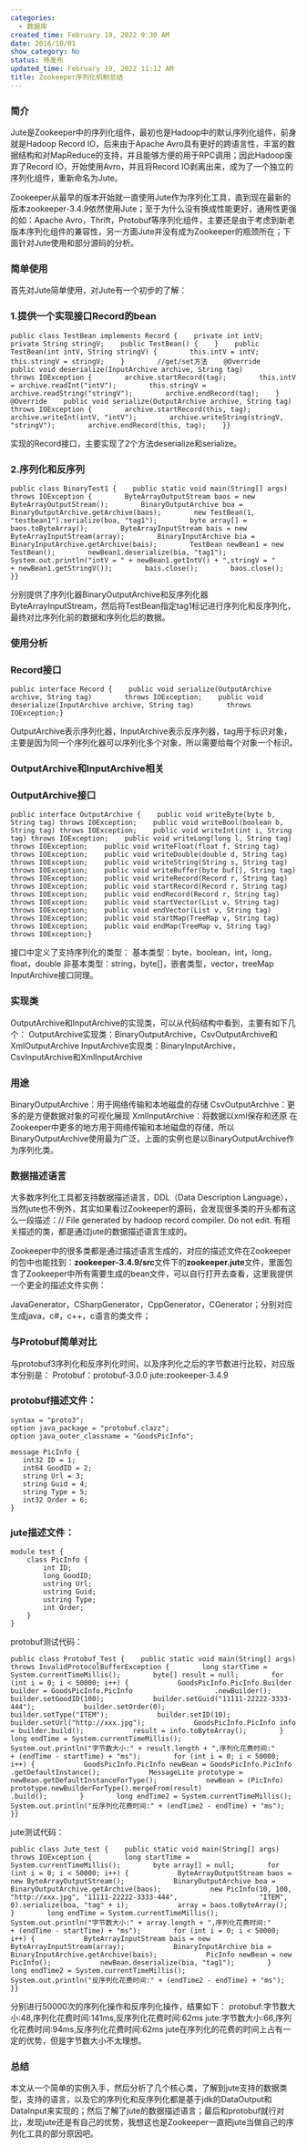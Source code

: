 ```yaml
---
categories:
  - 数据库
created_time: February 19, 2022 9:30 AM
date: 2016/10/01
show_category: No
status: 待发布
updated_time: February 19, 2022 11:12 AM
title: Zookeeper序列化机制总结
---
```



### 简介

Jute是Zookeeper中的序列化组件，最初也是Hadoop中的默认序列化组件，前身就是Hadoop Record IO，后来由于Apache Avro具有更好的跨语言性，丰富的数据结构和对MapReduce的支持，并且能够方便的用于RPC调用；因此Hadoop废弃了Record IO，开始使用Avro，并且将Record IO剥离出来，成为了一个独立的序列化组件，重新命名为Jute。

Zookeeper从最早的版本开始就一直使用Jute作为序列化工具，直到现在最新的版本zookeeper-3.4.9依然使用Jute；至于为什么没有换成性能更好，通用性更强的如：Apache Avro，Thrift，Protobuf等序列化组件，主要还是由于考虑到新老版本序列化组件的兼容性，另一方面Jute并没有成为Zookeeper的瓶颈所在；下面针对Jute使用和部分源码的分析。

### **简单使用**

首先对Jute简单使用，对Jute有一个初步的了解：

### 1.提供一个实现接口Record的bean

```
public class TestBean implements Record {    private int intV;    private String stringV;    public TestBean() {    }    public TestBean(int intV, String stringV) {        this.intV = intV;        this.stringV = stringV;    }        //get/set方法    @Override    public void deserialize(InputArchive archive, String tag)            throws IOException {        archive.startRecord(tag);        this.intV = archive.readInt("intV");        this.stringV = archive.readString("stringV");        archive.endRecord(tag);    }    @Override    public void serialize(OutputArchive archive, String tag) throws IOException {        archive.startRecord(this, tag);        archive.writeInt(intV, "intV");        archive.writeString(stringV, "stringV");        archive.endRecord(this, tag);    }}
```

实现的Record接口，主要实现了2个方法deserialize和serialize。

### 2.序列化和反序列

```
public class BinaryTest1 {    public static void main(String[] args) throws IOException {        ByteArrayOutputStream baos = new ByteArrayOutputStream();        BinaryOutputArchive boa = BinaryOutputArchive.getArchive(baos);        new TestBean(1, "testbean1").serialize(boa, "tag1");        byte array[] = baos.toByteArray();        ByteArrayInputStream bais = new ByteArrayInputStream(array);        BinaryInputArchive bia = BinaryInputArchive.getArchive(bais);        TestBean newBean1 = new TestBean();        newBean1.deserialize(bia, "tag1");        System.out.println("intV = " + newBean1.getIntV() + ",stringV = "                + newBean1.getStringV());        bais.close();        baos.close();    }}
```

分别提供了序列化器BinaryOutputArchive和反序列化器ByteArrayInputStream，然后将TestBean指定tag1标记进行序列化和反序列化，最终对比序列化前的数据和序列化后的数据。

### **使用分析**

### Record接口

```
public interface Record {    public void serialize(OutputArchive archive, String tag)        throws IOException;    public void deserialize(InputArchive archive, String tag)        throws IOException;}
```

OutputArchive表示序列化器，InputArchive表示反序列器，tag用于标识对象，主要是因为同一个序列化器可以序列化多个对象，所以需要给每个对象一个标识。

### OutputArchive和InputArchive相关

### OutputArchive接口

```
public interface OutputArchive {    public void writeByte(byte b, String tag) throws IOException;    public void writeBool(boolean b, String tag) throws IOException;    public void writeInt(int i, String tag) throws IOException;    public void writeLong(long l, String tag) throws IOException;    public void writeFloat(float f, String tag) throws IOException;    public void writeDouble(double d, String tag) throws IOException;    public void writeString(String s, String tag) throws IOException;    public void writeBuffer(byte buf[], String tag)        throws IOException;    public void writeRecord(Record r, String tag) throws IOException;    public void startRecord(Record r, String tag) throws IOException;    public void endRecord(Record r, String tag) throws IOException;    public void startVector(List v, String tag) throws IOException;    public void endVector(List v, String tag) throws IOException;    public void startMap(TreeMap v, String tag) throws IOException;    public void endMap(TreeMap v, String tag) throws IOException;}
```

接口中定义了支持序列化的类型： 基本类型：byte，boolean，int，long，float，double 非基本类型：string，byte[]，嵌套类型，vector，treeMap InputArchive接口同理。

### 实现类

OutputArchive和InputArchive的实现类，可以从代码结构中看到，主要有如下几个： OutputArchive实现类：BinaryOutputArchive，CsvOutputArchive和XmlOutputArchive InputArchive实现类：BinaryInputArchive，CsvInputArchive和XmlInputArchive

### 用途

BinaryOutputArchive：用于网络传输和本地磁盘的存储 CsvOutputArchive：更多的是方便数据对象的可视化展现 XmlInputArchive：将数据以xml保存和还原 在Zookeeper中更多的地方用于网络传输和本地磁盘的存储，所以BinaryOutputArchive使用最为广泛，上面的实例也是以BinaryOutputArchive作为序列化类。

### 数据描述语言

大多数序列化工具都支持数据描述语言，DDL（Data Description Language），当然jute也不例外，其实如果看过Zookeeper的源码，会发现很多类的开头都有这么一段描述：// File generated by hadoop record compiler. Do not edit. 有相关描述的类，都是通过jute的数据描述语言生成的。

Zookeeper中的很多类都是通过描述语言生成的，对应的描述文件在Zookeeper的包中也能找到：**zookeeper-3.4.9/src**文件下的**zookeeper.jute**文件，里面包含了Zookeeper中所有需要生成的bean文件，可以自行打开去查看，这里我提供一个更全的描述文件实例：

JavaGenerator，CSharpGenerator，CppGenerator，CGenerator；分别对应生成java，c#，c++，c语言的类文件；

### **与Protobuf简单对比**

与protobuf3序列化和反序列化时间，以及序列化之后的字节数进行比较，对应版本分别是： Protobuf：protobuf-3.0.0 jute:zookeeper-3.4.9

### protobuf描述文件：

```
syntax = "proto3";
option java_package = "protobuf.clazz";
option java_outer_classname = "GoodsPicInfo";

message PicInfo {
   int32 ID = 1;
   int64 GoodID = 2;
   string Url = 3;
   string Guid = 4;
   string Type = 5;
   int32 Order = 6;
}
```

### jute描述文件：

```
module test {
    class PicInfo {
        int ID;
        long GoodID;
        ustring Url;
        ustring Guid;
        ustring Type;
        int Order;
    }
}
```

protobuf测试代码：

```
public class Protobuf_Test {    public static void main(String[] args)            throws InvalidProtocolBufferException {        long startTime = System.currentTimeMillis();        byte[] result = null;        for (int i = 0; i < 50000; i++) {            GoodsPicInfo.PicInfo.Builder builder = GoodsPicInfo.PicInfo                    .newBuilder();            builder.setGoodID(100);            builder.setGuid("11111-22222-3333-444");            builder.setOrder(0);            builder.setType("ITEM");            builder.setID(10);            builder.setUrl("http://xxx.jpg");            GoodsPicInfo.PicInfo info = builder.build();            result = info.toByteArray();        }        long endTime = System.currentTimeMillis();        System.out.println("字节数大小:" + result.length + ",序列化花费时间:"                + (endTime - startTime) + "ms");        for (int i = 0; i < 50000; i++) {            GoodsPicInfo.PicInfo newBean = GoodsPicInfo.PicInfo                    .getDefaultInstance();            MessageLite prototype = newBean.getDefaultInstanceForType();            newBean = (PicInfo) prototype.newBuilderForType().mergeFrom(result)                    .build();        }        long endTime2 = System.currentTimeMillis();        System.out.println("反序列化花费时间:" + (endTime2 - endTime) + "ms");    }}
```

jute测试代码：

```
public class Jute_test {    public static void main(String[] args) throws IOException {        long startTime = System.currentTimeMillis();        byte array[] = null;        for (int i = 0; i < 50000; i++) {            ByteArrayOutputStream baos = new ByteArrayOutputStream();            BinaryOutputArchive boa = BinaryOutputArchive.getArchive(baos);            new PicInfo(10, 100, "http://xxx.jpg", "11111-22222-3333-444",                    "ITEM", 0).serialize(boa, "tag" + i);            array = baos.toByteArray();        }        long endTime = System.currentTimeMillis();        System.out.println("字节数大小:" + array.length + ",序列化花费时间:"                + (endTime - startTime) + "ms");        for (int i = 0; i < 50000; i++) {            ByteArrayInputStream bais = new ByteArrayInputStream(array);            BinaryInputArchive bia = BinaryInputArchive.getArchive(bais);            PicInfo newBean = new PicInfo();            newBean.deserialize(bia, "tag1");        }        long endTime2 = System.currentTimeMillis();        System.out.println("反序列化花费时间:" + (endTime2 - endTime) + "ms");    }}
```

分别进行50000次的序列化操作和反序列化操作，结果如下： protobuf:字节数大小:48,序列化花费时间:141ms,反序列化花费时间:62ms jute:字节数大小:66,序列化花费时间:94ms,反序列化花费时间:62ms jute在序列化的花费的时间上占有一定的优势，但是字节数大小不太理想。

### **总结**

本文从一个简单的实例入手，然后分析了几个核心类，了解到jute支持的数据类型，支持的语言，以及它的序列化和反序列化都是基于jdk的DataOutput和DataInput来实现的；然后了解了jute的数据描述语言；最后和protobuf就行对比，发现jute还是有自己的优势，我想这也是Zookeeper一直把jute当做自己的序列化工具的部分原因吧。